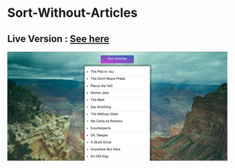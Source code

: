 # Sort-Without-Articles

## Live Version : [See here](https://sauravchamoli17.github.io/Sort-Without-Articles/)

[![Preview](preview.png)](https://sauravchamoli17.github.io/Sort-Without-Articles/)
